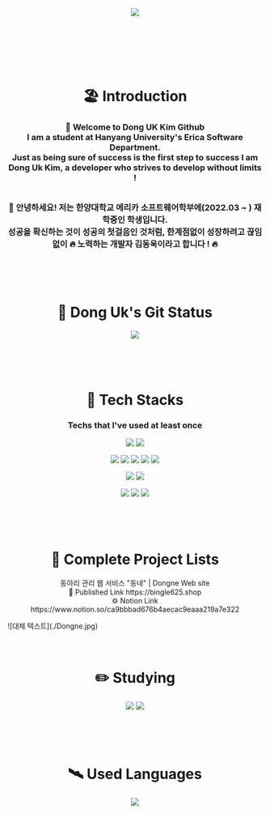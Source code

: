 <p align="center">
<img src="https://capsule-render.vercel.app/api?type=Waving&color=33FFFF&height=300&section=header&text=Dong%20Uk's%20Github%20🏄&fontSize=80" />
</p><br/><br/><br/><br/><br/>

<h1 align="center">🏖 Introduction</h1>
<h3 align="center"> 👋 Welcome to Dong UK Kim Github </br>
I am a student at Hanyang University's Erica Software Department.</br>
Just as being sure of success is the first step to success
I am Dong Uk Kim, a developer who strives to develop without limits ! </br></br>

👋 안녕하세요! 저는 한양대학교 에리카 소프트웨어학부에(2022.03 ~ ) 재학중인 학생입니다. </br>
성공을 확신하는 것이 성공의 첫걸음인 것처럼, 한계점없이 성장하려고 끊임없이 🔥 노력하는 개발자 김동욱이라고 합니다 ! 🔥 </h3>
</br></br></br>


<h1 align="center">🚋 Dong Uk's Git Status</h1>
<p align="center">
<img src="https://github-readme-stats.vercel.app/api?username=UnivDonguk22&theme=blue-green"/>
</p>

</br></br><br/>

<h1 align="center"> 🚀 Tech Stacks</h1>

<h3 align="center"> Techs that I've used at least once </h3>

<p align="center">
<img src="https://img.shields.io/badge/Python-3766AB?style=flat-square&logo=Python&logoColor=white"/>
<img src="https://img.shields.io/badge/C-A8B9CC?style=flat-square&logo=C&logoColor=white"/> </br>

<p align="center">
<img src="https://img.shields.io/badge/AWS-232F3E?style=flat-square&logo=Amazon AWS&logoColor=white"/>
<img src="https://img.shields.io/badge/MySQL-4479A1?style=flat-square&logo=MySQL&logoColor=white"/>
<img src="https://img.shields.io/badge/Node.js-339933?style=flat-square&logo=Node.js&logoColor=white"/>
<img src="https://img.shields.io/badge/Express-000000?style=flat-square&logo=Express&logoColor=white"/>
<img src="https://img.shields.io/badge/NGINX-009639?style=flat-square&logo=NGINX&logoColor=white"/> </br>

<p align="center">
<img src="https://img.shields.io/badge/Postman-FF6C37?style=flat-square&logo=Postman&logoColor=white"/>
<img src="https://img.shields.io/badge/Swagger-85EA2D?style=flat-square&logo=Swagger&logoColor=white"/> </br>

<p align="center">
<img src="https://img.shields.io/badge/Notion-000000?style=flat-square&logo=Notion&logoColor=white"/>
<img src="https://img.shields.io/badge/Slack-4A154B?style=flat-square&logo=Slack&logoColor=white"/>
<img src="https://img.shields.io/badge/Figma-232F3E?style=flat-square&logo=Figma&logoColor=white"/> </p>
</br></br></br>


<h1 align="center">🌉 Complete Project Lists</h1>
<p align="center"> 동아리 관리 웹 서비스 "동네" | Dongne Web site </br> 
📢 Published Link https://bingle625.shop </br>
⚙️ Notion Link https://www.notion.so/ca9bbbad676b4aecac9eaaa219a7e322 </p>
![대체 텍스트](./Dongne.jpg)
</br></br></br>

<h1 align="center"> ✏️ Studying</h1>
<p align="center">
<img src="https://img.shields.io/badge/Android-3DDC84?style=flat-square&logo=Android&logoColor=white"/>
<img src="https://img.shields.io/badge/Kotlin-7F52FF?style=flat-square&logo=Kotlin&logoColor=white"/>
</p>
</br></br></br>


<h1 align="center">🛰 Used Languages</h1>

<p align="center">
<img src="https://github-readme-stats.vercel.app/api/top-langs/?username=UnivDonguk22&layout=compact&theme=vision-friendly-dark&langs_count=3"/>
</p>
